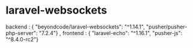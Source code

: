 # laravel-websockets
backend : { "beyondcode/laravel-websockets": "^1.14.1", "pusher/pusher-php-server": "7.2.4"} , frontend : { "laravel-echo": "^1.16.1", "pusher-js": "^8.4.0-rc2"}
